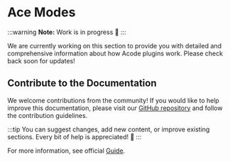 # Ace Modes

:::warning
**Note:** Work is in progress 🚧
:::

We are currently working on this section to provide you with detailed and comprehensive information about how Acode plugins work. Please check back soon for updates!

## Contribute to the Documentation

We welcome contributions from the community! If you would like to help improve this documentation, please visit our [GitHub repository](https://github.com/bajrangCoder/acode-plugin-docs) and follow the contribution guidelines.

:::tip
You can suggest changes, add new content, or improve existing sections. Every bit of help is appreciated! 🤗
:::

For more information, see official [Guide](https://acode.app/plugin-docs).
